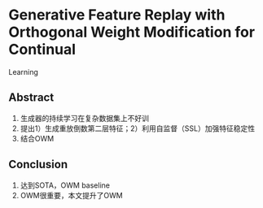 # Generative Feature Replay with Orthogonal Weight Modification for Continual
Learning

## Abstract
1. 生成器的持续学习在复杂数据集上不好训
2. 提出1）生成重放倒数第二层特征；2）利用自监督（SSL）加强特征稳定性
3. 结合OWM

## Conclusion
1. 达到SOTA，OWM baseline
2. OWM很重要，本文提升了OWM